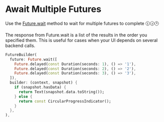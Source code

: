 # Await Multiple Futures
Use the [Future.wait](https://api.flutter.dev/flutter/dart-async/Future/wait.html) method to wait for multiple futures to complete 🕦🕝🕑

The response from Future.wait is a list of the results in the order you specified them. This is useful for cases when your UI depends on several backend calls.

```dart
FutureBuilder(                                            
  future: Future.wait([                                   
    Future.delayed(const Duration(seconds: 1), () => '1'),
    Future.delayed(const Duration(seconds: 2), () => '2'),
    Future.delayed(const Duration(seconds: 3), () => '3'),
  ]),                                                     
  builder: (context, snapshot) {                          
    if (snapshot.hasData) {                               
      return Text(snapshot.data.toString());              
    } else {                                              
      return const CircularProgressIndicator();           
    }                                                     
  },                                                      
),
```